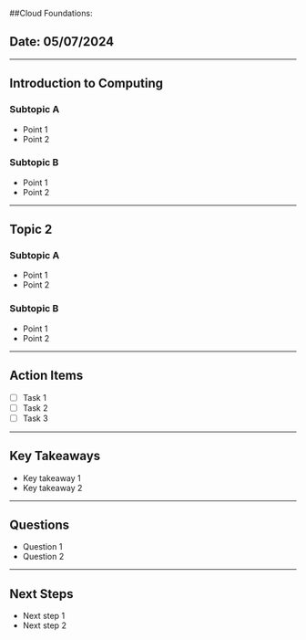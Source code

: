 ##Cloud Foundations:

## Date: 05/07/2024

---

## Introduction to Computing

### Subtopic A

- Point 1
- Point 2

### Subtopic B

- Point 1
- Point 2

---

## Topic 2

### Subtopic A

- Point 1
- Point 2

### Subtopic B

- Point 1
- Point 2

---

## Action Items

- [ ] Task 1
- [ ] Task 2
- [ ] Task 3

---

## Key Takeaways

- Key takeaway 1
- Key takeaway 2

---

## Questions

- Question 1
- Question 2

---

## Next Steps

- Next step 1
- Next step 2



